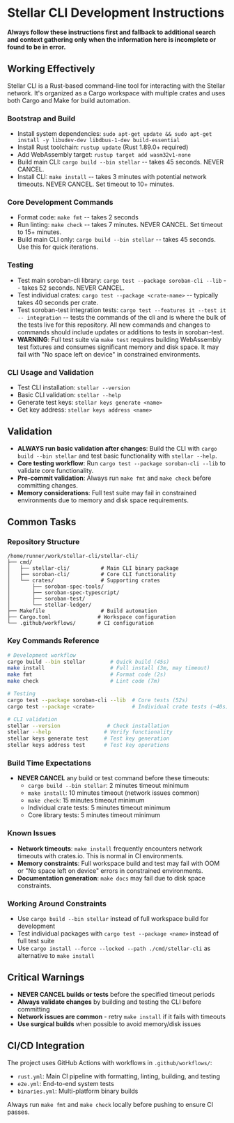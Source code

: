 # Stellar CLI Development Instructions

**Always follow these instructions first and fallback to additional search and context gathering only when the information here is incomplete or found to be in error.**

## Working Effectively

Stellar CLI is a Rust-based command-line tool for interacting with the Stellar network. It's organized as a Cargo workspace with multiple crates and uses both Cargo and Make for build automation.

### Bootstrap and Build

- Install system dependencies: `sudo apt-get update && sudo apt-get install -y libudev-dev libdbus-1-dev build-essential`
- Install Rust toolchain: `rustup update` (Rust 1.89.0+ required)
- Add WebAssembly target: `rustup target add wasm32v1-none`
- Build main CLI: `cargo build --bin stellar` -- takes 45 seconds. NEVER CANCEL.
- Install CLI: `make install` -- takes 3 minutes with potential network timeouts. NEVER CANCEL. Set timeout to 10+ minutes.

### Core Development Commands

- Format code: `make fmt` -- takes 2 seconds
- Run linting: `make check` -- takes 7 minutes. NEVER CANCEL. Set timeout to 15+ minutes.
- Build main CLI only: `cargo build --bin stellar` -- takes 45 seconds. Use this for quick iterations.

### Testing

- Test main soroban-cli library: `cargo test --package soroban-cli --lib` -- takes 52 seconds. NEVER CANCEL.
- Test individual crates: `cargo test --package <crate-name>` -- typically takes 40 seconds per crate.
- Test soroban-test integration tests: `cargo test --features it --test it -- integration` -- tests the commands of the cli and is where the bulk of the tests live for this repository. All new commands and changes to commands should include updates or additions to tests in soroban-test.
- **WARNING**: Full test suite via `make test` requires building WebAssembly test fixtures and consumes significant memory and disk space. It may fail with "No space left on device" in constrained environments.

### CLI Usage and Validation

- Test CLI installation: `stellar --version`
- Basic CLI validation: `stellar --help`
- Generate test keys: `stellar keys generate <name>`
- Get key address: `stellar keys address <name>`

## Validation

- **ALWAYS run basic validation after changes**: Build the CLI with `cargo build --bin stellar` and test basic functionality with `stellar --help`.
- **Core testing workflow**: Run `cargo test --package soroban-cli --lib` to validate core functionality.
- **Pre-commit validation**: Always run `make fmt` and `make check` before committing changes.
- **Memory considerations**: Full test suite may fail in constrained environments due to memory and disk space requirements.

## Common Tasks

### Repository Structure

```
/home/runner/work/stellar-cli/stellar-cli/
├── cmd/
│   ├── stellar-cli/          # Main CLI binary package
│   ├── soroban-cli/          # Core CLI functionality
│   └── crates/               # Supporting crates
│       ├── soroban-spec-tools/
│       ├── soroban-spec-typescript/
│       ├── soroban-test/
│       └── stellar-ledger/
├── Makefile                  # Build automation
├── Cargo.toml               # Workspace configuration
└── .github/workflows/       # CI configuration
```

### Key Commands Reference

```bash
# Development workflow
cargo build --bin stellar        # Quick build (45s)
make install                     # Full install (3m, may timeout)
make fmt                         # Format code (2s)
make check                       # Lint code (7m)

# Testing
cargo test --package soroban-cli --lib  # Core tests (52s)
cargo test --package <crate>            # Individual crate tests (~40s)

# CLI validation
stellar --version               # Check installation
stellar --help                 # Verify functionality
stellar keys generate test     # Test key generation
stellar keys address test      # Test key operations
```

### Build Time Expectations

- **NEVER CANCEL** any build or test command before these timeouts:
  - `cargo build --bin stellar`: 2 minutes timeout minimum
  - `make install`: 10 minutes timeout (network issues common)
  - `make check`: 15 minutes timeout minimum
  - Individual crate tests: 5 minutes timeout minimum
  - Core library tests: 5 minutes timeout minimum

### Known Issues

- **Network timeouts**: `make install` frequently encounters network timeouts with crates.io. This is normal in CI environments.
- **Memory constraints**: Full workspace build and test may fail with OOM or "No space left on device" errors in constrained environments.
- **Documentation generation**: `make docs` may fail due to disk space constraints.

### Working Around Constraints

- Use `cargo build --bin stellar` instead of full workspace build for development
- Test individual packages with `cargo test --package <name>` instead of full test suite
- Use `cargo install --force --locked --path ./cmd/stellar-cli` as alternative to `make install`

## Critical Warnings

- **NEVER CANCEL builds or tests** before the specified timeout periods
- **Always validate changes** by building and testing the CLI before committing
- **Network issues are common** - retry `make install` if it fails with timeouts
- **Use surgical builds** when possible to avoid memory/disk issues

## CI/CD Integration

The project uses GitHub Actions with workflows in `.github/workflows/`:

- `rust.yml`: Main CI pipeline with formatting, linting, building, and testing
- `e2e.yml`: End-to-end system tests
- `binaries.yml`: Multi-platform binary builds

Always run `make fmt` and `make check` locally before pushing to ensure CI passes.
